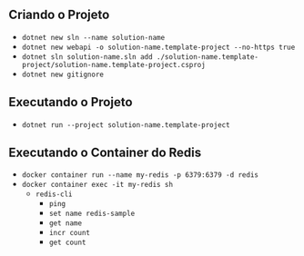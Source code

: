 ## Criando o Projeto

* ```dotnet new sln --name solution-name```
* ```dotnet new webapi -o solution-name.template-project --no-https true```
* ```dotnet sln solution-name.sln add ./solution-name.template-project/solution-name.template-project.csproj```
* ```dotnet new gitignore```

## Executando o Projeto

* ```dotnet run --project solution-name.template-project```

## Executando o Container do Redis

* ```docker container run --name my-redis -p 6379:6379 -d redis```
* ```docker container exec -it my-redis sh```
  * ```redis-cli```
    * ```ping```
    * ```set name redis-sample```
    * ```get name```
    * ```incr count```
    * ```get count```